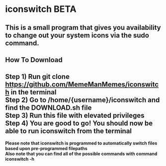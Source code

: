 # iconswitch BETA
This is a small program that gives you availability to change out your system icons via the sudo command.
--------
## How To Download
Step 1) Run **git clone https://github.com/MemeManMemes/iconswitch** in the terminal<br/>
Step 2) Go to /home/{username}/iconswitch and find the **DOWNLOAD.sh** file<br/>
Step 3) Run this file with elevated privileges<br/>
Step 4) You are good to go!  You should now be able to run iconswitch from the terminal<br/>
--------
**Please note that iconswitch is programmed to automatically switch files based upon pre-programmed filepaths<br/>**
**Also note that you can find all of the possible commands with command iconswitch -h**
